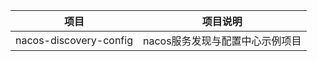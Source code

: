 | 项目                   | 项目说明                        |
| ---------------------- | ------------------------------- |
| nacos-discovery-config | nacos服务发现与配置中心示例项目 |

